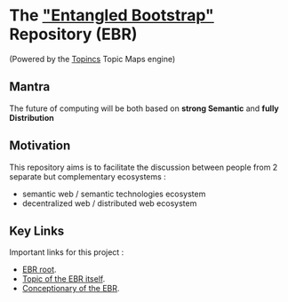 The <a href="https://www.topincs.com/EntangledBootstrap/">"Entangled Bootstrap"</a> Repository (EBR)
==
(Powered by the <a href="https://www.topincs.com">Topincs</a> Topic Maps engine)


Mantra
-
The future of computing will be both based on __strong Semantic__ and __fully Distribution__

Motivation
-
This repository aims is to facilitate the discussion between people from 2 separate but complementary ecosystems :
* semantic web / semantic technologies ecosystem
* decentralized web / distributed web ecosystem 

Key Links
-
Important links for this project : 
* <a href="https://www.topincs.com/EntangledBootstrap/">EBR root</a>.  
* <a href="https://www.topincs.com/EntangledBootstrap/1414">Topic of the EBR itself</a>.  
* <a href="https://docs.google.com/spreadsheets/d/19F5RKX3Jg7xKRgc6FDe4GP9RVMZ2IBdWvcVB1bqZKdI">Conceptionary of the EBR</a>.  
